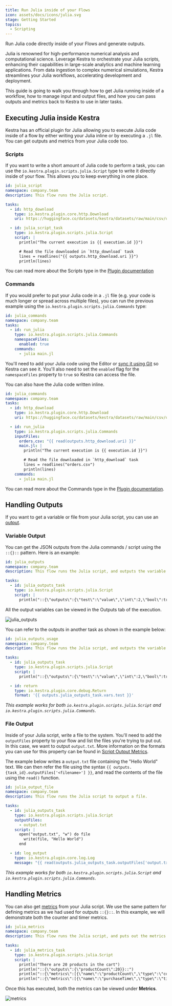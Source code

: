 ```yaml
---
title: Run Julia inside of your Flows
icon: assets/docs/icons/julia.svg
stage: Getting Started
topics:
  - Scripting
---
```


Run Julia code directly inside of your Flows and generate outputs.

Julia is renowned for high-performance numerical analysis and computational science. Leverage Kestra to orchestrate your Julia scripts, enhancing their capabilities in large-scale analytics and machine learning applications. From data ingestion to complex numerical simulations, Kestra streamlines your Julia workflows, accelerating development and deployment.

This guide is going to walk you through how to get Julia running inside of a workflow, how to manage input and output files, and how you can pass outputs and metrics back to Kestra to use in later tasks.

## Executing Julia inside Kestra

Kestra has an official plugin for Julia allowing you to execute Julia code inside of a flow by either writing your Julia inline or by executing a `.jl` file. You can get outputs and metrics from your Julia code too.

### Scripts

If you want to write a short amount of Julia code to perform a task, you can use the `io.kestra.plugin.scripts.julia.Script` type to write it directly inside of your flow. This allows you to keep everything in one place.

```yaml
id: julia_script
namespace: company.team
description: This flow runs the Julia script.

tasks:
  - id: http_download
    type: io.kestra.plugin.core.http.Download
    uri: https://huggingface.co/datasets/kestra/datasets/raw/main/csv/orders.csv

  - id: julia_script_task
    type: io.kestra.plugin.scripts.julia.Script
    script: |
      println("The current execution is {{ execution.id }}")

      # Read the file downloaded in `http_download` task
      lines = readlines("{{ outputs.http_download.uri }}")
      println(lines)
```

You can read more about the Scripts type in the [Plugin documentation](/plugins/plugin-script-julia/io.kestra.plugin.scripts.julia.script)

### Commands

If you would prefer to put your Julia code in a `.jl` file (e.g. your code is much longer or spread across multiple files), you can run the previous example using the `io.kestra.plugin.scripts.julia.Commands` type:

```yaml
id: julia_commands
namespace: company.team
tasks:
  - id: run_julia
    type: io.kestra.plugin.scripts.julia.Commands
    namespaceFiles:
      enabled: true
    commands:
      - julia main.jl
```

You'll need to add your Julia code using the Editor or [sync it using Git](../version-control-cicd/04.git.md) so Kestra can see it. You'll also need to set the `enabled` flag for the `namespaceFiles` property to `true` so Kestra can access the file.

You can also have the Julia code written inline.

```yaml
id: julia_commands
namespace: company.team
tasks:
  - id: http_download
    type: io.kestra.plugin.core.http.Download
    uri: https://huggingface.co/datasets/kestra/datasets/raw/main/csv/orders.csv

  - id: run_julia
    type: io.kestra.plugin.scripts.julia.Commands
    inputFiles:
      orders.csv: "{{ read(outputs.http_download.uri) }}"
      main.jl: |
        println("The current execution is {{ execution.id }}")

        # Read the file downloaded in `http_download` task
        lines = readlines("orders.csv")
        println(lines)
    commands:
      - julia main.jl
```

You can read more about the Commands type in the [Plugin documentation](/plugins/plugin-script-julia/io.kestra.plugin.scripts.julia.commands).

## Handling Outputs

If you want to get a variable or file from your Julia script, you can use an [output](../04.workflow-components/06.outputs.md).

### Variable Output

You can get the JSON outputs from the Julia commands / script using the `::{}::` pattern. Here is an example:

```yaml
id: julia_outputs
namespace: company.team
description: This flow runs the Julia script, and outputs the variable.

tasks:
  - id: julia_outputs_task
    type: io.kestra.plugin.scripts.julia.Script
    script: |
      println("::{\"outputs\":{\"test\":\"value\",\"int\":2,\"bool\":true,\"float\":3.65}}::")
```

All the output variables can be viewed in the Outputs tab of the execution.

![julia_outputs](assets/docs/how-to-guides/julia/outputs.png)

You can refer to the outputs in another task as shown in the example below:

```yaml
id: julia_outputs_usage
namespace: company.team
description: This flow runs the Julia script, and outputs the variable.

tasks:
  - id: julia_outputs_task
    type: io.kestra.plugin.scripts.julia.Script
    script: |
      println("::{\"outputs\":{\"test\":\"value\",\"int\":2,\"bool\":true,\"float\":3.65}}::")

  - id: return
    type: io.kestra.plugin.core.debug.Return
    format: '{{ outputs.julia_outputs_task.vars.test }}'
```

_This example works for both `io.kestra.plugin.scripts.julia.Script` and `io.kestra.plugin.scripts.julia.Commands`._

### File Output

Inside of your Julia script, write a file to the system. You'll need to add the `outputFiles` property to your flow and list the files you're trying to put out. In this case, we want to output `output.txt`. More information on the formats you can use for this property can be found in [Script Output Metrics](../16.scripts/06.outputs-metrics.md).

The example below writes a `output.txt` file containing the "Hello World" text. We can then refer the file using the syntax `{{ outputs.{task_id}.outputFiles['<filename>'] }}`, and read the contents of the file using the `read()` function.

```yaml
id: julia_output_file
namespace: company.team
description: This flow runs the Julia script to output a file.

tasks:
  - id: julia_outputs_task
    type: io.kestra.plugin.scripts.julia.Script
    outputFiles:
      - output.txt
    script: |
      open("output.txt", "w") do file
        write(file, "Hello World")
      end

  - id: log_output
    type: io.kestra.plugin.core.log.Log
    message: "{{ read(outputs.julia_outputs_task.outputFiles['output.txt']) }}"
```

_This example works for both `io.kestra.plugin.scripts.julia.Script` and `io.kestra.plugin.scripts.julia.Commands`._

## Handling Metrics

You can also get [metrics](../16.scripts/06.outputs-metrics.md#outputs-and-metrics-in-script-and-commands-tasks) from your Julia script. We use the same pattern for defining metrics as we had used for outputs `::{}::`. In this example, we will demonstrate both the counter and timer metrics.

```yaml
id: julia_metrics
namespace: company.team
description: This flow runs the Julia script, and puts out the metrics.

tasks:
  - id: julia_metrics_task
    type: io.kestra.plugin.scripts.julia.Script
    script: |
      println("There are 20 products in the cart")
      println("::{\"outputs\":{\"productCount\":20}}::")
      println("::{\"metrics\":[{\"name\":\"productCount\",\"type\":\"counter\",\"value\":20}]}::")
      println("::{\"metrics\":[{\"name\":\"purchaseTime\",\"type\":\"timer\",\"value\":32.44}]}::")
```

Once this has executed, both the metrics can be viewed under **Metrics**.

![metrics](assets/docs/how-to-guides/julia/metrics.png)
